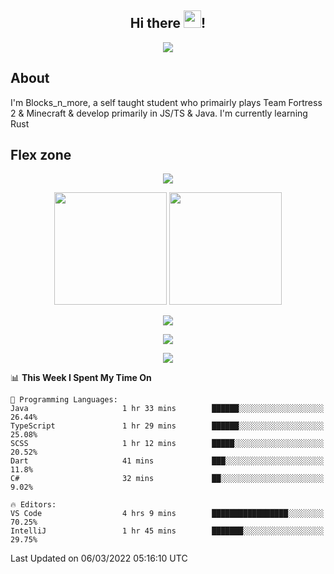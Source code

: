 <h2 align="center">
  Hi there <img src="https://media.giphy.com/media/hvRJCLFzcasrR4ia7z/giphy.gif" width="28">!
</h2>

<p align="center">
  <img src="https://forthebadge.com/images/badges/0-percent-optimized.svg">
</p>

## About
I'm Blocks_n_more, a self taught student who primairly plays Team Fortress 2 & Minecraft & develop primarily in JS/TS & Java. I'm currently learning Rust

## Flex zone
<p align="center">
 <img src="https://github-profile-summary-cards.vercel.app/api/cards/profile-details?username=Blocksnmore&theme=github_dark">
</p>
<p align="center">
 <img height="180em" src="https://github-readme-stats.vercel.app/api?username=Blocksnmore&show_icons=true&theme=dark&hide_border=true">
 <img height="180em" src="https://github-readme-stats.vercel.app/api/top-langs/?username=Blocksnmore&layout=compact&theme=dark&hide_border=true"> 
</p>
<p align="center">
 <img src="https://github-readme-streak-stats.herokuapp.com/?user=Blocksnmore&theme=dark&hide_border=true">
</p>
<p align="center">
 <img src="https://activity-graph.herokuapp.com/graph?username=Blocksnmore&theme=github&hide_border=true"> 
</p>
<p align="center">
 <img src="https://github-profile-trophy.vercel.app/?username=Blocksnmore&theme=nord">
</p>

<!--START_SECTION:waka-->
📊 **This Week I Spent My Time On** 

```text
💬 Programming Languages: 
Java                     1 hr 33 mins        ██████░░░░░░░░░░░░░░░░░░░   26.44% 
TypeScript               1 hr 29 mins        ██████░░░░░░░░░░░░░░░░░░░   25.08% 
SCSS                     1 hr 12 mins        █████░░░░░░░░░░░░░░░░░░░░   20.52% 
Dart                     41 mins             ███░░░░░░░░░░░░░░░░░░░░░░   11.8% 
C#                       32 mins             ██░░░░░░░░░░░░░░░░░░░░░░░   9.02%

🔥 Editors: 
VS Code                  4 hrs 9 mins        █████████████████░░░░░░░░   70.25% 
IntelliJ                 1 hr 45 mins        ███████░░░░░░░░░░░░░░░░░░   29.75%

```


 Last Updated on 06/03/2022 05:16:10 UTC
<!--END_SECTION:waka-->
